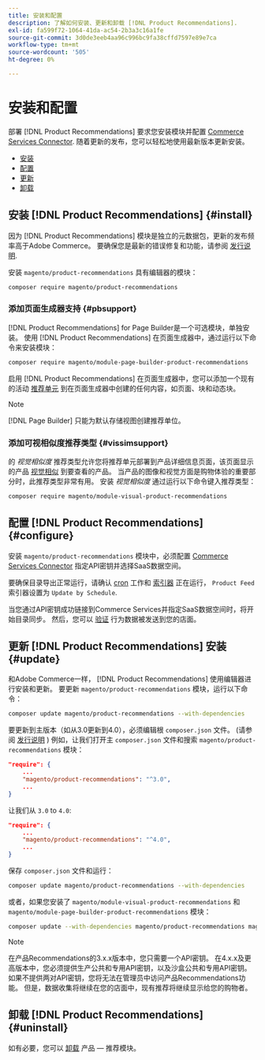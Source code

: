 ```yaml
---
title: 安装和配置
description: 了解如何安装、更新和卸载 [!DNL Product Recommendations].
exl-id: fa599f72-1064-41da-ac54-2b3a3c16a1fe
source-git-commit: 3d0de3eeb4aa96c996bc9fa38cffd7597e89e7ca
workflow-type: tm+mt
source-wordcount: '505'
ht-degree: 0%

---
```


# 安装和配置

部署 [!DNL Product Recommendations] 要求您安装模块并配置 [Commerce Services Connector](../landing/saas.md). 随着更新的发布，您可以轻松地使用最新版本更新安装。

- [安装](#install)
- [配置](#configure)
- [更新](#update)
- [卸载](#uninstall)

## 安装 [!DNL Product Recommendations] {#install}

因为 [!DNL Product Recommendations] 模块是独立的元数据包，更新的发布频率高于Adobe Commerce。 要确保您是最新的错误修复和功能，请参阅 [发行说明](release-notes.md).

安装 `magento/product-recommendations` 具有编辑器的模块：

```bash
composer require magento/product-recommendations
```

### 添加页面生成器支持 {#pbsupport}

[!DNL Product Recommendations] for Page Builder是一个可选模块，单独安装。 使用 [!DNL Product Recommendations] 在页面生成器中，通过运行以下命令来安装模块：

```bash
composer require magento/module-page-builder-product-recommendations
```

启用 [!DNL Product Recommendations] 在页面生成器中，您可以添加一个现有的活动 [推荐单元](https://experienceleague.adobe.com/docs/commerce-admin/page-builder/add-content/recommendations.html) 到在页面生成器中创建的任何内容，如页面、块和动态块。

>[!NOTE]
>
>[!DNL Page Builder] 只能为默认存储视图创建推荐单位。

### 添加可视相似度推荐类型 {#vissimsupport}

的 _视觉相似度_ 推荐类型允许您将推荐单元部署到产品详细信息页面，该页面显示的产品 [视觉相似](type.md#visualsim) 到要查看的产品。 当产品的图像和视觉方面是购物体验的重要部分时，此推荐类型非常有用。 安装 _视觉相似度_ 通过运行以下命令键入推荐类型：

```bash
composer require magento/module-visual-product-recommendations
```

## 配置 [!DNL Product Recommendations] {#configure}

安装 `magento/product-recommendations` 模块中，必须配置 [Commerce Services Connector](https://experienceleague.adobe.com/docs/commerce-admin/config/services/saas.html) 指定API密钥并选择SaaS数据空间。

要确保目录导出正常运行，请确认 [cron](https://experienceleague.adobe.com/docs/commerce-operations/configuration-guide/cli/configure-cron-jobs.html) 工作和 [索引器](https://experienceleague.adobe.com/docs/commerce-operations/configuration-guide/cli/manage-indexers.html) 正在运行， `Product Feed` 索引器设置为 `Update by Schedule`.

当您通过API密钥成功链接到Commerce Services并指定SaaS数据空间时，将开始目录同步。 然后，您可以 [验证](verify.md) 行为数据被发送到您的店面。

## 更新 [!DNL Product Recommendations] 安装 {#update}

和Adobe Commerce一样， [!DNL Product Recommendations] 使用编辑器进行安装和更新。 要更新 `magento/product-recommendations` 模块，运行以下命令：

```bash
composer update magento/product-recommendations --with-dependencies
```

要更新到主版本（如从3.0更新到4.0），必须编辑根 `composer.json` 文件。 (请参阅 [发行说明](release-notes.md) ) 例如，让我们打开主 `composer.json` 文件和搜索 `magento/product-recommendations` 模块：

```json
"require": {
    ...
    "magento/product-recommendations": "^3.0",
    ...
}
```

让我们从 `3.0` to `4.0`:

```json
"require": {
    ...
    "magento/product-recommendations": "^4.0",
    ...
}
```

保存 `composer.json` 文件和运行：

```bash
composer update magento/product-recommendations --with-dependencies
```

或者，如果您安装了 `magento/module-visual-product-recommendations` 和 `magento/module-page-builder-product-recommendations` 模块：

```bash
composer update --with-dependencies magento/product-recommendations magento/module-visual-product-recommendations magento/module-page-builder-product-recommendations
```

>[!NOTE]
>
> 在产品Recommendations的3.x.x版本中，您只需要一个API密钥。 在4.x.x及更高版本中，您必须提供生产公共和专用API密钥，以及沙盒公共和专用API密钥。 如果不提供两对API密钥，您将无法在管理员中访问产品Recommendations功能。 但是，数据收集将继续在您的店面中，现有推荐将继续显示给您的购物者。

## 卸载 [!DNL Product Recommendations] {#uninstall}

如有必要，您可以 [卸载](https://experienceleague.adobe.com/docs/commerce-operations/installation-guide/tutorials/uninstall-modules.html) 产品 — 推荐模块。
